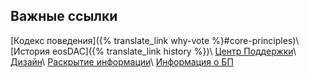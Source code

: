 Важные ссылки
---
[Кодекс поведения]({% translate_link why-vote %}#core-principles)\\
[История eosDAC]({% translate_link history %})\\
[Центр Поддержки](https://eosdac.zendesk.com/)\\
[Дизайн](/styleguide)\\
[Раскрытие информации](https://steemit.com/eos/@eosdac/statement-of-ownership-and-code-of-conduct)\\
[Информация о БП](/bp.json)
